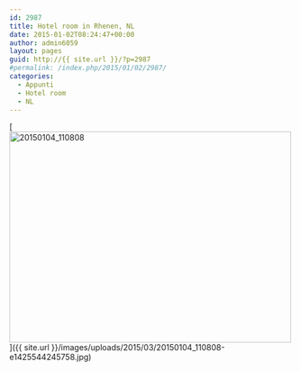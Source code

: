```yaml
---
id: 2987
title: Hotel room in Rhenen, NL
date: 2015-01-02T08:24:47+00:00
author: admin6059
layout: pages
guid: http://{{ site.url }}/?p=2987
#permalink: /index.php/2015/01/02/2987/
categories:
  - Appunti
  - Hotel room
  - NL
---
```

[<img class="aligncenter wp-image-2989 size-full" src="{{ site.url }}/images/uploads/2015/03/20150104_110808-e1425544245758.jpg" alt="20150104_110808" width="500" height="375" srcset="{{ site.url }}/images/uploads/2015/03/20150104_110808-e1425544245758.jpg 500w, {{ site.url }}/images/uploads/2015/03/20150104_110808-e1425544245758-300x225.jpg 300w" sizes="(max-width: 500px) 100vw, 500px" />]({{ site.url }}/images/uploads/2015/03/20150104_110808-e1425544245758.jpg)